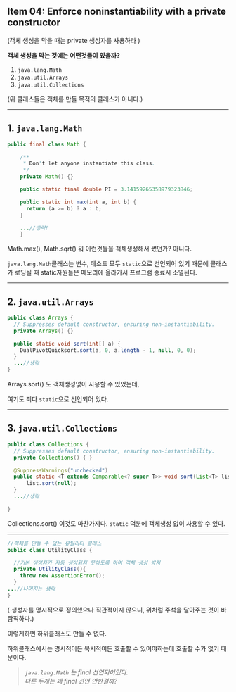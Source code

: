 ## Item 04: Enforce noninstantiability with a private constructor
(객체 생성을 막을 때는 private 생성자를 사용하라 )

**객체 생성을 막는 것에는 어떤것들이 있을까?**
1. `java.lang.Math`
2. `java.util.Arrays`
3. `java.util.Collections`

(위 클래스들은 객체를 만들 목적의 클래스가 아니다.)

---
## 1. `java.lang.Math`
```java
public final class Math {

    /**
     * Don't let anyone instantiate this class.
     */
    private Math() {}

    public static final double PI = 3.14159265358979323846;

    public static int max(int a, int b) {
      return (a >= b) ? a : b;
    }

    ...//생략!
    }
```

Math.max(), Math.sqrt() 뭐 이런것들을 객체생성해서 썼던가? 아니다.

`java.lang.Math`클래스는 변수, 메소드 모두 `static`으로 선언되어 있기 때문에 클래스가 로딩될 때 static자원들은 메모리에 올라가서 프로그램 종료시 소멸된다.

---
## 2. `java.util.Arrays`
```java
public class Arrays {
  // Suppresses default constructor, ensuring non-instantiability.
  private Arrays() {}

  public static void sort(int[] a) {
    DualPivotQuicksort.sort(a, 0, a.length - 1, null, 0, 0);
  }
  ...//생략
}
```
Arrays.sort() 도 객체생성없이 사용할 수 있었는데,

여기도 죄다 `static`으로 선언되어 있다.

---
## 3. `java.util.Collections`
```java
public class Collections {
  // Suppresses default constructor, ensuring non-instantiability.
  private Collections() { }

  @SuppressWarnings("unchecked")
  public static <T extends Comparable<? super T>> void sort(List<T> list) {
      list.sort(null);
  }
  ...//생략

}
```
Collections.sort() 이것도 마찬가지다. `static` 덕분에 객체생성 없이 사용할 수 있다.


---
```java
//객체를 만들 수 없는 유틸리티 클래스
public class UtilityClass {

  //기본 생성자가 자동 생성되지 못하도록 하여 객체 생성 방지
  private UtilityClass(){
    throw new AssertionError();
  }
...//나머지는 생략
}
```

( 생성자를 명시적으로 정의했으나 직관적이지 않으니, 위처럼 주석을 달아주는 것이 바람직하다.)

이렇게하면 하위클래스도 만들 수 없다.

하위클래스에서는 명시적이든 묵시적이든 호출할 수 있어야하는데 호출할 수가 없기 때문이다.

> *`java.lang.Math` 는 final 선언되어있다.*  
> *다른 두개는 왜 final 선언 안한걸까?*
